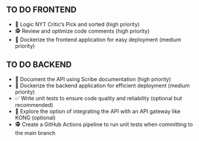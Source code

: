 ## TO DO FRONTEND
- 🚀 Logic NYT Critic’s Pick and sorted (high priority)
- 🕵️ Review and optimize code comments (high priority)
- 🐳 Dockerize the frontend application for easy deployment (medium priority)

## TO DO BACKEND
- 📝 Document the API using Scribe documentation (high priority)
- 🐳 Dockerize the backend application for efficient deployment (medium priority)
- ✅ Write unit tests to ensure code quality and reliability (optional but recommended)
- 🦍 Explore the option of integrating the API with an API gateway like KONG (optional)
- 🕵️ Create a GitHub Actions pipeline to run unit tests when committing to the main branch 
